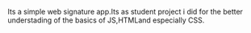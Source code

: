 Its a simple web signature app.Its as student project i did for the better understading of the basics of JS,HTMLand especially CSS.
